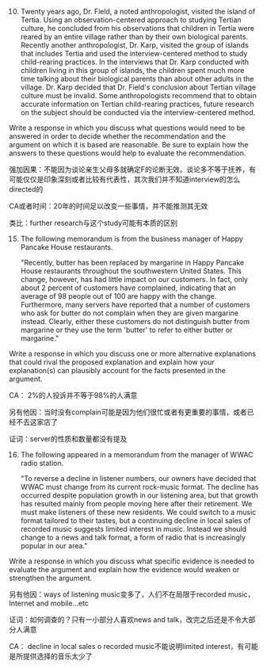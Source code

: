 10.  Twenty years ago, Dr. Field, a noted anthropologist, visited the island of Tertia. Using an observation-centered approach to studying Tertian culture, he concluded from his observations 
     that children in Tertia were reared by an entire village rather than by their own biological parents. 
     Recently another anthropologist, Dr. Karp, visited the group of islands that includes Tertia and 
     used the interview-centered method to study child-rearing practices. In the interviews that Dr. 
     Karp conducted with children living in this group of islands, the children spent much more time 
     talking about their biological parents than about other adults in the village. Dr. Karp decided that 
     Dr. Field's conclusion about Tertian village culture must be invalid. Some anthropologists recommend that to obtain accurate information on Tertian child-rearing practices, future research 
     on the subject should be conducted via the interview-centered method. 

Write a response in which you discuss what questions would need to be answered in order to 
decide whether the recommendation and the argument on which it is based are reasonable. Be sure to explain how the answers to these questions would help to evaluate the recommendation.

强加因果：不能因为谈论亲生父母多就确定F的论断无效。谈论多不等于抚养，有可能仅仅是印象深刻或者比较有代表性，其次我们并不知道interview的怎么directed的

CA或者时间：20年的时间足以改变一些事情，并不能推测其无效

类比：further research与这个study可能有本质的区别



15.  The following memorandum is from the business manager of Happy Pancake House restaurants.

     "Recently, butter has been replaced by margarine in Happy Pancake House restaurants throughout the southwestern United States. This change, however, has had little impact on our customers. In fact, only about 2 percent of customers have complained, indicating that an average of 98 people out of 100 are happy with the change. Furthermore, many servers have reported that a number of customers who ask for butter do not complain when they are given margarine instead. Clearly, either these customers do not distinguish butter from margarine or they use the term 'butter' to refer to either butter or margarine."

Write a response in which you discuss one or more alternative explanations that could rival the proposed explanation and explain how your explanation(s) can plausibly account for the facts presented in the argument.

CA： 2%的人投诉并不等于98%的人满意

另有他因：当时没有complain可能是因为他们很忙或者有更重要的事情，或者已经不去这家店了

证词：server的性质和数量都没有提及



16.  The following appeared in a memorandum from the manager of WWAC radio station. 

     "To reverse a decline in listener numbers, our owners have decided that WWAC must change from its current rock-music format. The decline has occurred despite population growth in our listening area, but that growth has resulted mainly from people moving here after their retirement. We must make listeners of these new residents. We could switch to a music format tailored to their tastes, but a continuing decline in local sales of recorded music suggests limited interest in music. Instead we should change to a news and talk format, a form of radio that is increasingly popular in our area." 

Write a response in which you discuss what specific evidence is needed to evaluate the argument and explain how the evidence would weaken or strengthen the argument.

另有他因：ways of listening music变多了，人们不在局限于recorded music，Internet and mobile…etc

证词：如何调查的？只有一小部分人喜欢news and talk，改完之后还是不令大部分人满意

CA： decline in local sales o recorded music不能说明limited interest，有可能是所提供选择的音乐太少了